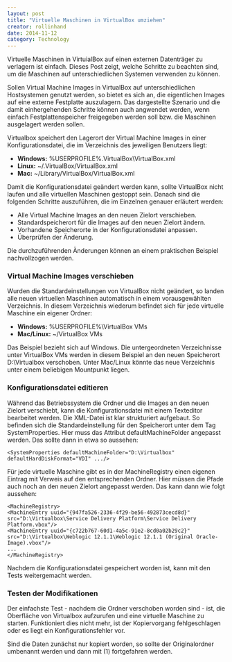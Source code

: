 ```yaml
---
layout: post
title: "Virtuelle Maschinen in VirtualBox umziehen"
creator: rollinhand
date: 2014-11-12
category: Technology
---
```

Virtuelle Maschinen in VirtuialBox auf einen externen Datenträger zu verlagern ist einfach. 
Dieses Post zeigt, welche Schritte zu beachten sind, um die Maschinen auf unterschiedlichen 
Systemen verwenden zu können.
<!--more-->

Sollen Virtual Machine Images in VirtualBox auf unterschiedlichen Hostsystemen genutzt 
werden, so bietet es sich an, die eigentlichen Images auf eine externe Festplatte auszulagern. 
Das dargestellte Szenario und die damit einhergehenden Schritte können auch angwendet werden, 
wenn einfach Festplattenspeicher freigegeben werden soll bzw. die Maschinen ausgelagert werden sollen.

Virtualbox speichert den Lagerort der Virtual Machine Images in einer Konfigurationsdatei, 
die im Verzeichnis des jeweiligen Benutzers liegt:

* __Windows:__ %USERPROFILE%\.VirtualBox\VirtualBox.xml
* __Linux:__ ~/.VirtualBox/VirtualBox.xml
* __Mac:__ ~/Library/VirtualBox/VirtualBox.xml

Damit die Konfigurationsdatei geändert werden kann, sollte VirtualBox nicht laufen 
und alle virtuellen Maschinen gestoppt sein. Danach sind die folgenden Schritte auszuführen, 
die im Einzelnen genauer erläutert werden:

* Alle Virtual Machine Images an den neuen Zielort verschieben.
* Standardspeicherort für die Images auf den neuen Zielort ändern.
* Vorhandene Speicherorte in der Konfigurationsdatei anpassen.
* Überprüfen der Änderung.

Die durchzuführenden Änderungen können an einem praktischen Beispiel nachvollzogen werden.

### Virtual Machine Images verschieben
Wurden die Standardeinstellungen von VirtualBox nicht geändert, so landen alle neuen 
virtuellen Maschinen automatisch in einem vorausgewählten Verzeichnis. 
In diesem Verzeichnis wiederum befindet sich für jede virtuelle Maschine ein eigener Ordner:

* __Windows:__ %USERPROFILE%\VirtualBox VMs
* __Mac/Linux:__ ~/VirtualBox VMs

Das Beispiel bezieht sich auf Windows. Die untergeordneten Verzeichnisse unter VirtualBox 
VMs werden in diesem Beispiel an den neuen Speicherort D:\Virtualbox verschoben. 
Unter Mac/Linux könnte das neue Verzeichnis unter einem beliebigen Mountpunkt liegen.

### Konfigurationsdatei editieren
Während das Betriebssystem die Ordner und die Images an den neuen Zielort verschiebt, 
kann die Konfigurationsdatei mit einem Texteditor bearbeitet werden. Die XML-Datei ist 
klar strukturiert aufgebaut. So befinden sich die Standardeinstellung für den Speicherort 
unter dem Tag SystemProperties. Hier muss das Attribut defaultMachineFolder angepasst 
werden. Das sollte dann in etwa so aussehen:
```
<SystemProperties defaultMachineFolder="D:\Virtualbox" defaultHardDiskFormat="VDI" .../>
```

Für jede virtuelle Maschine gibt es in der MachineRegistry einen eigenen Eintrag mit 
Verweis auf den entsprechenden Ordner. Hier müssen die Pfade auch noch an den neuen 
Zielort angepasst werden. Das kann dann wie folgt aussehen:

```
<MachineRegistry>
<MachineEntry uuid="{947fa526-2336-4f29-be56-492873cecd8d}" src="D:\Virtualbox\Service Delivery Platform\Service Delivery Platform.vbox"/>
<MachineEntry uuid="{c722b767-60d1-4a5c-91e2-8cd0a02b29c2}" src="D:\Virtualbox\Weblogic 12.1.1\Weblogic 12.1.1 (Original Oracle-Image).vbox"/>
...
</MachineRegistry>
```

Nachdem die Konfigurationsdatei gespeichert worden ist, kann mit den Tests weitergemacht werden.

### Testen der Modifikationen
Der einfachste Test - nachdem die Ordner verschoben worden sind - ist, die Oberfläche von 
Virtualbox aufzurufen und eine virtuelle Maschine zu starten. Funktioniert dies nicht mehr, 
ist der Kopiervorgang fehlgeschlagen oder es liegt ein Konfigurationsfehler vor.

Sind die Daten zunächst nur kopiert worden, so sollte der Originalordner umbenannt 
werden und dann mit (1) fortgefahren werden.
